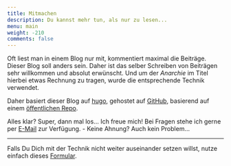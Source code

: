 ```yaml
---
title: Mitmachen
description: Du kannst mehr tun, als nur zu lesen...
menu: main
weight: -210
comments: false
---
```


Oft liest man in einem Blog nur mit, kommentiert maximal die Beiträge. Dieser Blog soll anders sein. Daher ist das selber Schreiben von Beiträgen sehr willkommen und absolut erwünscht. Und um der _Anarchie_ im Titel hierbei etwas Rechnung zu tragen, wurde die entsprechende Technik verwendet.

Daher basiert dieser Blog auf [hugo](http://gohugo.io), gehostet auf [GitHub](https://github.com), basierend auf einem [öffentlichen Repo](https://github.com/relationship-anarchy/relationship-anarchy.org).

Alles klar? Super, dann mal los... Ich freue mich!  Bei Fragen stehe ich gerne per [E-Mail](mr.smith@relationship-anarchy.org) zur Verfügung. - Keine Ahnung? Auch kein Problem...

---

Falls Du Dich mit der Technik nicht weiter auseinander setzen willst, nutze einfach dieses  [Formular](/beitrag-einreichen). 
